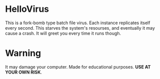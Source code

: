 # HelloVirus
This is a fork-bomb type batch file virus. Each instance replicates itself every second. This starves the system's resourses, and eventually it may cause a crash. It will greet you every time it runs though.
# Warning
It may damage your computer. Made for educational purposes. <b>USE AT YOUR OWN RISK</b>.
